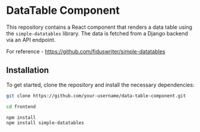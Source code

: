 # DataTable Component

This repository contains a React component that renders a data table using the `simple-datatables` library. The data is fetched from a Django backend via an API endpoint.

For reference - https://github.com/fiduswriter/simple-datatables

## Installation

To get started, clone the repository and install the necessary dependencies:

```bash
git clone https://github.com/your-username/data-table-component.git

cd frontend

npm install
npm install simple-datatables

